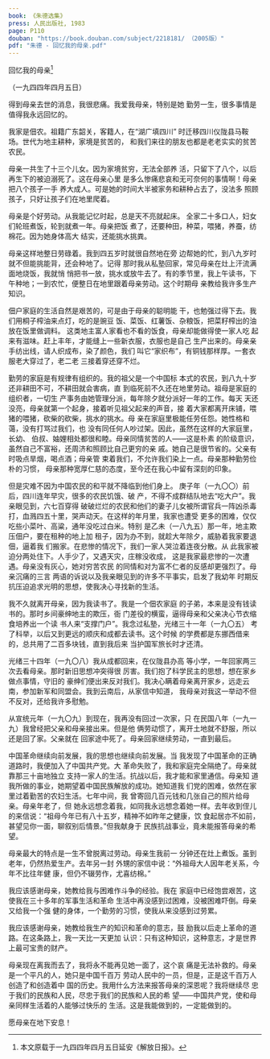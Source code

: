 ```yaml
---
book: 《朱德选集》
press: 人民出版社, 1983
page: P110
douban: "https://book.douban.com/subject/2218181/ （2005版）" 
pdf: "朱德 - 回忆我的母亲.pdf"
---
```


回忆我的母亲[^1]

（一九四四年四月五日）

[^1]: 本文原载于一九四四年四月五日延安《解放日报》。

得到母亲去世的消息，我很悲痛。我爱我母亲，特别是她
勤劳一生，很多事情是值得我永远回忆的。

我家是佃农。祖籍广东韶关，客籍人，在“湖广填四川”
时迁移四川仪陇县马鞍场。世代为地主耕种，家境是贫苦的，
和我们来往的朋友也都是老老实实的贫苦农民。

母亲一共生了十三个儿女。因为家境贫穷，无法全部养
活，只留下了八个，以后再生下的被迫溺死了。这在母亲心里
是多么惨痛悲哀和无可奈何的事情啊！母亲把八个孩子一手
养大成人。可是她的时间大半被家务和耕种占去了，没法多
照顾孩子，只好让孩子们在地里爬着。

母亲是个好劳动。从我能记忆时起，总是天不亮就起床。
全家二十多口人，妇女们轮班煮饭，轮到就煮一年。母亲把饭
煮了，还要种田，种菜，喂猪，养蚕，纺棉花。因为她身体高大
结实，还能挑水挑粪。

母亲这样地整日劳碌着。我到四五岁时就很自然地在旁
边帮她的忙，到八九岁时就不但能挑能背，还会种地了。记得
那时我从私塾回家，常见母亲在灶上汗流满面地烧饭，我就悄
悄把书一放，挑水或放牛去了。有的季节里，我上午读书，下
午种地；一到农忙，便整日在地里跟着母亲劳动。这个时期母
亲教给我许多生产知识。

佃户家庭的生活自然是艰苦的，可是由于母亲的聪明能
干，也勉强过得下去。我们用桐子榨油来点灯，吃的是豌豆
饭、菜饭、红薯饭、杂粮饭，把菜籽榨出的油放在饭里做调料。
这类地主富人家看也不看的饭食，母亲却能做得使一家人吃
起来有滋味。赶上丰年，才能缝上一些新衣服，衣服也是自己
生产出来的。母亲亲手纺出线，请人织成布，染了颜色，我们
叫它“家织布”，有铜钱那样厚。一套衣服老大穿过了，老二老
三接着穿还穿不烂。

勤劳的家庭是有规律有组织的。我的祖父是一个中国标
本式的农民，到八九十岁还非耕田不可，不耕田就会害病，直
到临死前不久还在地里劳动。祖母是家庭的组织者，一切生
产事务由她管理分派，每年除夕就分派好一年的工作。每天
天还没亮，母亲就第一个起身，接着听见祖父起来的声音，接
着大家都离开床铺，喂猪的喂猪，砍柴的砍柴，挑水的挑水。母
亲在家庭里极能任劳任怨。她性格和蔼，没有打骂过我们，也
没有同任何人吵过架。因此，虽然在这样的大家庭里，长幼、
伯叔、妯娌相处都很和睦。母亲同情贫苦的人——这是朴素
的阶级意识，虽然自己不富裕，还周济和照顾比自己更穷的亲
戚。她自己是很节省的。父亲有时吸点旱烟，喝点酒；母亲管
束着我们，不允许我们染上一点。母亲那种勤劳俭朴的习惯，
母亲那种宽厚仁慈的态度，至今还在我心中留有深刻的印象。

但是灾难不因为中国农民的和平就不降临到他们身上。
庚子年（一九〇〇）前后，四川连年早灾，很多的农民饥饿、破
产，不得不成群结队地去“吃大户”。我亲眼见到，六七百穿得
破破烂烂的农民和他们的妻子儿女被所谓官兵一阵凶杀毒
打，血溅四五十里，哭声动天。在这样的年月里，我家也遭受
更多的困难，仅仅吃些小菜叶、高粱，通年没吃过白米。特别
是乙未（一八九五）那一年，地主欺压佃户，要在租种的地上加
租子，因为办不到，就趁大年除夕，威胁着我家要退佃，逼着我
们搬家。在悲惨的情况下，我们一家人哭泣着连夜分散。从
此我家被迫分两处住下。人手少了，又遇天灾，庄稼没收成，
这是我家最悲惨的一次遭遇。母亲没有灰心，她对穷苦农民
的同情和对为富不仁者的反感却更强烈了。母亲沉痛的三言
两语的诉说以及我亲眼见到的许多不平事实，启发了我幼年
时期反抗压迫追求光明的思想，使我决心寻找新的生活。

我不久就离开母亲，因为我读书了。我是一个佃农家庭
的子弟，本来是没有钱读书的。那时乡间豪绅地主的欺压，衙
门差役的横蛮，逼得母亲和父亲决心节衣缩食培养出一个读
书人来“支撑门户”。我念过私塾，光绪三十一年（一九〇五）
考了科举，以后又到更远的顺庆和成都去读书。这个时候
的学费都是东挪西借来的，总共用了二百多块钱，直到我后来
当护国军旅长时才还清。

光绪三十四年（一九〇八）我从成都回来，在仪陇县办高
等小学，一年回家两三次去看母亲。那时新旧思想冲突得很
厉害。我们抱了科学民主的思想，想在家乡做点事情，守旧的
豪绅们便出来反对我们。我决心瞒着母亲离开家乡，远走云
南，参加新军和同盟会。我到云南后，从家信中知道，
我母亲对我这一举动不但不反对，还给我许多慰勉。

从宣统元年（一九〇九）到现在，我再没有回过一次家，只
在民国八年（一九一九）我曾经把父亲和母亲接出来。但是他
俩劳动惯了，离开土地就不舒服，所以还是回了家。父亲就在
回家途中死了。母亲回家继续劳动，一直到最后。

中国革命继续向前发展，我的思想也继续向前发展。当
我发现了中国革命的正确道路时，我便加入了中国共产党。大
革命失败了，我和家庭完全隔绝了。母亲就靠那三十亩地独立
支持一家人的生活。抗战以后，我才能和家里通信。母亲知
道我所做的事业，她期望着中国民族解放的成功。她知道我
们党的困难，依然在家里过着勤苦的农妇生活。七年中间，我
曾寄回几百元钱和几张自己的照片给母亲。母亲年老了，但
她永远想念着我，如同我永远想念着她一样。去年收到侄儿
的来信说：“祖母今年已有八十五岁，精神不如昨年之健康，饮
食起居亦不如前，甚望见你一面，聊叙别后情景。”但我献身于
民族抗战事业，竟未能报答母亲的希望。

母亲最大的特点是一生不曾脱离过劳动。母亲生我前一
分钟还在灶上煮饭。虽到老年，仍然热爱生产。去年另一封
外甥的家信中说：“外祖母大人因年老关系，今年不比往年健
康，但仍不辍劳作，尤喜纺棉。”

我应该感谢母亲，她教给我与困难作斗争的经验。我在
家庭中已经饱尝艰苦，这使我在三十多年的军事生活和革命
生活中再没感到过困难，没被困难吓倒。母亲又给我一个强
健的身体，一个勤劳的习惯，使我从来没感到过劳累。

我应该感谢母亲，她教给我生产的知识和革命的意志，鼓
励我以后走上革命的道路。在这条路上，我一天比一天更加
认识：只有这种知识，这种意志，才是世界上最可宝贵的财产。

母亲现在离我而去了，我将永不能再见她一面了，这个哀
痛是无法补救的。母亲是一个平凡的人，她只是中国千百万
劳动人民中的一员，但是，正是这千百万人创造了和创造着中
国的历史。我用什么方法来报答母亲的深恩呢？我将继续尽
忠于我们的民族和人民，尽忠于我们的民族和人民的希
望——中国共产党，使和母亲同样生活着的人能够过快乐的
生活。这是我能做到的，一定能做到的。

愿母亲在地下安息！
